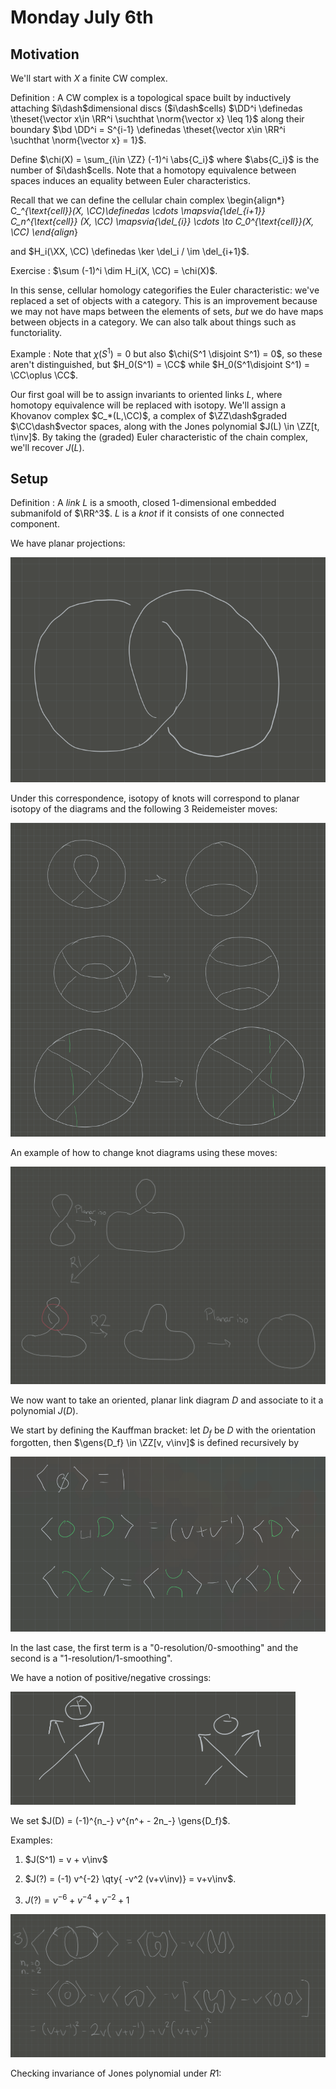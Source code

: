 # Monday July 6th

## Motivation

We'll start with $X$ a finite CW complex.

Definition
: A CW complex is a topological space built by inductively attaching $i\dash$dimensional discs ($i\dash$cells) $\DD^i \definedas \theset{\vector x\in \RR^i \suchthat \norm{\vector x} \leq 1}$ along their boundary $\bd \DD^i = S^{i-1} \definedas \theset{\vector x\in \RR^i \suchthat \norm{\vector x} = 1}$.

Define $\chi(X) = \sum_{i\in \ZZ} (-1)^i \abs{C_i}$ where $\abs{C_i}$ is the number of $i\dash$cells.
Note that a homotopy equivalence between spaces induces an equality between Euler characteristics.

Recall that we can define the cellular chain complex
\begin{align*}
C_*^{\text{cell}}(X, \CC)\definedas \cdots \mapsvia{\del_{i+1}} C_n^{\text{cell}} (X, \CC) \mapsvia{\del_{i}} \cdots \to C_0^{\text{cell}}(X, \CC)
\end{align*}

and $H_i(\XX, \CC) \definedas \ker \del_i / \im \del_{i+1}$.

Exercise
: $\sum (-1)^i \dim H_i(X, \CC) = \chi(X)$.

In this sense, cellular homology categorifies the Euler characteristic: we've replaced a set of objects with a category.
This is an improvement because we may not have maps between the elements of sets, *but* we do have maps between objects in a category.
We can also talk about things such as functoriality.

Example
: Note that $\chi(S^1) = 0$ but also $\chi(S^1 \disjoint S^1) = 0$, so these aren't distinguished, but $H_0(S^1) = \CC$ while $H_0(S^1\disjoint S^1) = \CC\oplus \CC$.

Our first goal will be to assign invariants to oriented links $L$, where homotopy equivalence will be replaced with isotopy.
We'll assign a Khovanov complex $C_*(L,\CC)$, a complex of $\ZZ\dash$graded $\CC\dash$vector spaces, along with the Jones polynomial $J(L) \in \ZZ[t, t\inv]$.
By taking the (graded) Euler characteristic of the chain complex, we'll recover $J(L)$.

## Setup

Definition
: A *link* $L$ is a smooth, closed 1-dimensional embedded submanifold of $\RR^3$. 
$L$ is a *knot* if it consists of one connected component.

We have planar projections:

![Example: Trefoil](figures/image_2020-07-06-11-30-13.png)

Under this correspondence, isotopy of knots will correspond to planar isotopy of the diagrams and the following 3 Reidemeister moves:

![](figures/image_2020-07-06-11-31-38.png)

An example of how to change knot diagrams using these moves:

![](figures/image_2020-07-06-11-35-44.png)

We now want to take an oriented, planar link diagram $D$ and associate to it a polynomial $J(D)$.

We start by defining the Kauffman bracket: let $D_f$ be $D$ with the orientation forgotten, then $\gens{D_f} \in \ZZ[v, v\inv]$ is defined recursively by

![](figures/image_2020-07-06-11-40-29.png)

In the last case, the first term is a "0-resolution/0-smoothing" and the second is a "1-resolution/1-smoothing".

We have a notion of positive/negative crossings:

![](figures/image_2020-07-06-11-44-50.png)

We set $J(D) = (-1)^{n_-} v^{n^+ - 2n_-} \gens{D_f}$.


Examples:

1. $J(S^1) = v + v\inv$

2. $J(?) = (-1) v^{-2} \qty{ -v^2 (v+v\inv)} = v+v\inv$.

3. $J(?) = v^{-6} + v^{-4} + v^{-2} + 1$ 

![](figures/image_2020-07-06-11-50-40.png)

Checking invariance of Jones polynomial under $R1$:


